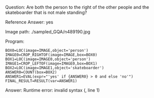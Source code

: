 Question: Are both the person to the right of the other people and the skateboarder that is not male standing?

Reference Answer: yes

Image path: ./sampled_GQA/n489190.jpg

Program:

```
BOX0=LOC(image=IMAGE,object='person')
IMAGE0=CROP_RIGHTOF(image=IMAGE,box=BOX0)
BOX1=LOC(image=IMAGE0,object='person')
IMAGE1=CROP_LEFTOF(image=IMAGE0,box=BOX1)
BOX2=LOC(image=IMAGE1,object='skateboarder')
ANSWER0=COUNT(box=BOX2)
ANSWER1=EVAL(expr="'yes' if {ANSWER0} > 0 and else 'no'")
FINAL_RESULT=RESULT(var=ANSWER1)
```
Answer: Runtime error: invalid syntax (<string>, line 1)

